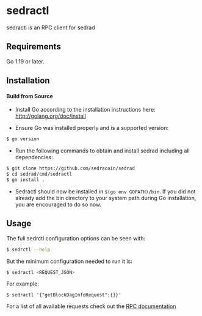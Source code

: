 # sedractl

sedractl is an RPC client for sedrad

## Requirements

Go 1.19 or later.

## Installation

#### Build from Source

- Install Go according to the installation instructions here:
  http://golang.org/doc/install

- Ensure Go was installed properly and is a supported version:

```bash
$ go version
```

- Run the following commands to obtain and install sedrad including all dependencies:

```bash
$ git clone https://github.com/sedracoin/sedrad
$ cd sedrad/cmd/sedractl
$ go install .
```

- Sedractl should now be installed in `$(go env GOPATH)/bin`. If you did not already add the bin directory to your
  system path during Go installation, you are encouraged to do so now.

## Usage

The full sedrctl configuration options can be seen with:

```bash
$ sedrctl --help
```

But the minimum configuration needed to run it is:

```bash
$ sedractl <REQUEST_JSON>
```

For example:

```
$ sedractl '{"getBlockDagInfoRequest":{}}'
```

For a list of all available requests check out the [RPC documentation](infrastructure/network/netadapter/server/grpcserver/protowire/rpc.md)